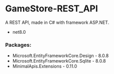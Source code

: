 # GameStore-REST_API

A REST API, made in C# with framework ASP.NET.

- net8.0

### Packages:

- Microsoft.EntityFrameworkCore.Design - 8.0.8
- Microsoft.EntityFrameworkCore.Sqlite - 8.0.8
- MinimalApis.Extensions - 0.11.0

